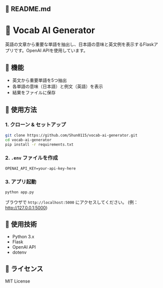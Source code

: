 
## 📄 README.md

# 📘 Vocab AI Generator

英語の文章から重要な単語を抽出し、日本語の意味と英文例を表示するFlaskアプリです。OpenAI APIを使用しています。

## 🔧 機能
- 英文から重要単語を5つ抽出
- 各単語の意味（日本語）と例文（英語）を表示
- 結果をファイルに保存

## 🚀 使用方法

### 1. クローン & セットアップ
```bash
git clone https://github.com/Shun0115/vocab-ai-generator.git
cd vocab-ai-generator
pip install -r requirements.txt
````

### 2. `.env` ファイルを作成

```env
OPENAI_API_KEY=your-api-key-here
```

### 3. アプリ起動

```bash
python app.py
```

ブラウザで `http://localhost:5000` にアクセスしてください。
(例：http://127.0.0.1:5000)

## 🧪 使用技術

* Python 3.x
* Flask
* OpenAI API
* dotenv

## 📄 ライセンス

MIT License
